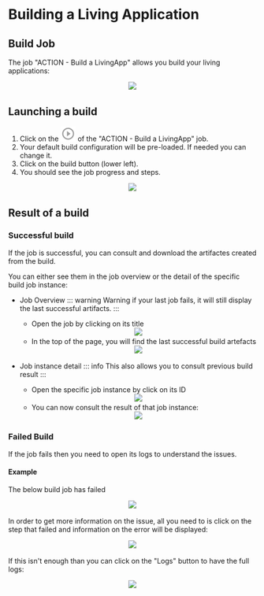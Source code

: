 # Building a Living Application

## Build Job
The job "ACTION - Build a LivingApp" allows you build your living applications:

<div style="text-align:center">
    <img src="cloud/images/master/BuildJob.png"> 
</div>

<!-- ![BuildJob](images/BuildJob.png) -->

## Launching a build
1. Click on the ![CDPlayButton](images/JenkinsPlayButton.png) of the "ACTION - Build a LivingApp" job.
2. Your default build configuration will be pre-loaded. If needed you can change it.
3. Click on the build button (lower left).
4. You should see the job progress and steps.

<div style="text-align:center">
    <img src="cloud/images/master/BuildInProgress.png"> 
</div>

<!-- ![BuildJobInProgress](images/BuildInProgress.png) -->

## Result of a build

### Successful build
If the job is successful, you can consult and download the artifactes created from the build.

You can either see them in the job overview or the detail of the specific build job instance:
* Job Overview
::: warning
Warning if your last job fails, it will still display the last successful artifacts.
:::
  * Open the job by clicking on its title
  
  <div style="text-align:center">
    <img src="cloud/images/master/BuildClickToAccessOverview.png"> 
  </div>
  <!-- ![BuildClickToAccessOverview](images/BuildClickToAccessOverview.png) -->

  * In the top of the page, you will find the last successful build artefacts
  
  <div style="text-align:center">
    <img src="cloud/images/master/OverviewArtefacts.png"> 
  </div>
  <!-- ![OverviewArtefacts](images/OverviewArtefacts.png) -->

* Job instance detail
 ::: info
 This also allows you to consult previous build result
 :::
  * Open the specific job instance by click on its ID

  <div style="text-align:center">
    <img src="cloud/images/master/AccessJobDetails.png"> 
  </div>
  <!-- ![AccessJobDetails](images/AccessJobDetails.png) -->

  * You can now consult the result of that job instance:
  
  <div style="text-align:center">
    <img src="cloud/images/master/JobDetails.png"> 
  </div>

  <!-- ![AccessJobDetails](images/JobDetails.png) -->

### Failed Build
If the job fails then you need to open its logs to understand the issues.

#### Example
The below build job has failed

<div style="text-align:center">
    <img src="cloud/images/master/Job158Failed.png"> 
</div>
<!-- ![Job158Failed](images/Job158Failed.png) -->

In order to get more information on the issue, all you need to is click on the step that failed and information on the error will be displayed:

<div style="text-align:center">
    <img src="cloud/images/master/Job158FailedLogs.png.png"> 
</div>

<!-- ![Job158FailedLogs](images/Job158FailedLogs.png) -->

If this isn't enough than you can click on the "Logs" button to have the full logs:

<div style="text-align:center">
    <img src="cloud/images/master/Job158FailedLogsDetails.png"> 
</div>
<!-- ![Job158FailedLogsDetails](images/Job158FailedLogsDetails.png) -->
